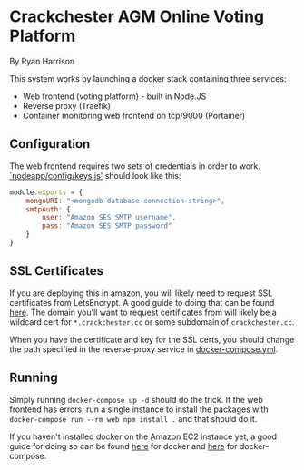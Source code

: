 # Crackchester AGM Online Voting Platform
By Ryan Harrison

This system works by launching a docker stack containing three services:

* Web frontend (voting platform) - built in Node.JS
* Reverse proxy (Traefik)
* Container monitoring web frontend on tcp/9000 (Portainer)


## Configuration

The web frontend requires two sets of credentials in order to work. [`nodeapp/config/keys.js'](./nodeapp/config/keys.js) should look like this:

```javascript
module.exports = {
    mongoURI: "<mongodb-database-connection-string>",
    smtpAuth: {
        user: "Amazon SES SMTP username",
        pass: "Amazon SES SMTP password"
    }
}
```

## SSL Certificates

If you are deploying this in amazon, you will likely need to request SSL certificates from LetsEncrypt. A good guide to doing that can be found [here](https://docs.aws.amazon.com/AWSEC2/latest/UserGuide/SSL-on-amazon-linux-2.html#letsencrypt). The domain you'll want to request certificates from will likely be a wildcard cert for `*.crackchester.cc` or some subdomain of `crackchester.cc`. 

When you have the certificate and key for the SSL certs, you should change the path specified in the reverse-proxy service in [docker-compose.yml](docker-compose.yml).

## Running

Simply running `docker-compose up -d` should do the trick. If the web frontend has errors, run a single instance to install the packages with `docker-compose run --rm web npm install .` and that should do it.

If you haven't installed docker on the Amazon EC2 instance yet, a good guide for doing so can be found [here](https://docs.aws.amazon.com/AmazonECS/latest/developerguide/docker-basics.html) for docker and [here](https://gist.github.com/npearce/6f3c7826c7499587f00957fee62f8ee9) for docker-compose.